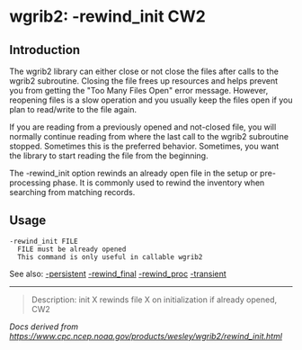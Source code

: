 # wgrib2: -rewind_init CW2

## Introduction

The wgrib2 library can either close or not close the files after
calls to the wgrib2 subroutine. Closing the file frees up resources
and helps prevent you from getting the "Too Many Files Open" error
message. However, reopening files is a slow operation and you
usually keep the files open if you plan to read/write to the file again.

If you are reading from a previously opened and not-closed file,
you will normally continue reading from where the last call to
the wgrib2 subroutine stopped. Sometimes this is the preferred behavior.
Sometimes, you want the library to start reading the file from the
beginning.

The -rewind_init option rewinds an
already open file in the setup or pre-processing phase. It
is commonly used to rewind the inventory when searching from matching
records.

## Usage

```
-rewind_init FILE
  FILE must be already opened
  This command is only useful in callable wgrib2
```

See also:
[-persistent](./persistent.md)
[-rewind_final](./rewind_final.md)
[-rewind_proc](./rewind_proc.md)
[-transient](./transient.md)

---

> Description: init X rewinds file X on initialization if already opened, CW2

_Docs derived from <https://www.cpc.ncep.noaa.gov/products/wesley/wgrib2/rewind_init.html>_
